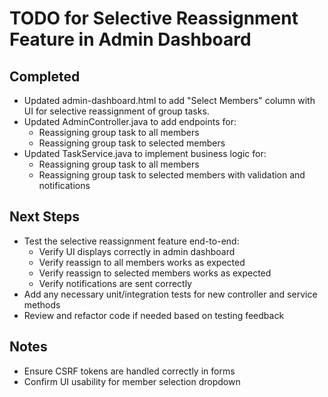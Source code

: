 # TODO for Selective Reassignment Feature in Admin Dashboard

## Completed
- Updated admin-dashboard.html to add "Select Members" column with UI for selective reassignment of group tasks.
- Updated AdminController.java to add endpoints for:
  - Reassigning group task to all members
  - Reassigning group task to selected members
- Updated TaskService.java to implement business logic for:
  - Reassigning group task to all members
  - Reassigning group task to selected members with validation and notifications

## Next Steps
- Test the selective reassignment feature end-to-end:
  - Verify UI displays correctly in admin dashboard
  - Verify reassign to all members works as expected
  - Verify reassign to selected members works as expected
  - Verify notifications are sent correctly
- Add any necessary unit/integration tests for new controller and service methods
- Review and refactor code if needed based on testing feedback

## Notes
- Ensure CSRF tokens are handled correctly in forms
- Confirm UI usability for member selection dropdown
